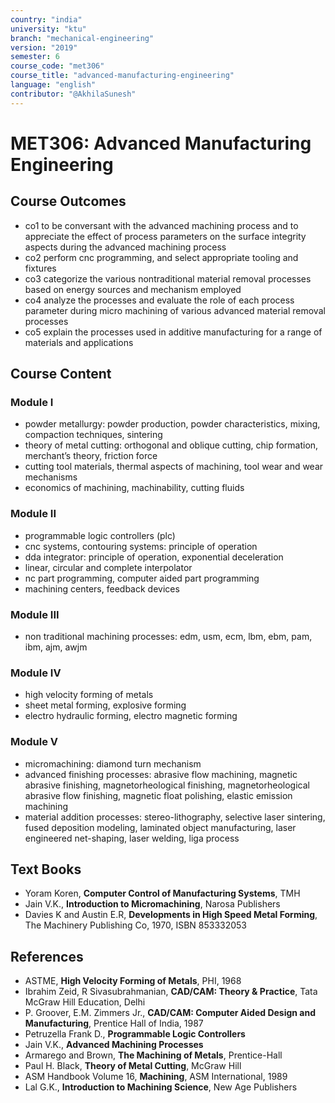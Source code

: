 ```yaml
---
country: "india"
university: "ktu"
branch: "mechanical-engineering"
version: "2019"
semester: 6
course_code: "met306"
course_title: "advanced-manufacturing-engineering"
language: "english"
contributor: "@AkhilaSunesh"
---
```

# MET306: Advanced Manufacturing Engineering

## Course Outcomes

* co1 to be conversant with the advanced machining process and to appreciate the effect of process parameters on the surface integrity aspects during the advanced machining process  
* co2 perform cnc programming, and select appropriate tooling and fixtures  
* co3 categorize the various nontraditional material removal processes based on energy sources and mechanism employed  
* co4 analyze the processes and evaluate the role of each process parameter during micro machining of various advanced material removal processes  
* co5 explain the processes used in additive manufacturing for a range of materials and applications  

## Course Content

### Module I
* powder metallurgy: powder production, powder characteristics, mixing, compaction techniques, sintering  
* theory of metal cutting: orthogonal and oblique cutting, chip formation, merchant’s theory, friction force  
* cutting tool materials, thermal aspects of machining, tool wear and wear mechanisms  
* economics of machining, machinability, cutting fluids  

### Module II
* programmable logic controllers (plc)  
* cnc systems, contouring systems: principle of operation  
* dda integrator: principle of operation, exponential deceleration  
* linear, circular and complete interpolator  
* nc part programming, computer aided part programming  
* machining centers, feedback devices  

### Module III
* non traditional machining processes: edm, usm, ecm, lbm, ebm, pam, ibm, ajm, awjm  

### Module IV
* high velocity forming of metals  
* sheet metal forming, explosive forming  
* electro hydraulic forming, electro magnetic forming  

### Module V
* micromachining: diamond turn mechanism  
* advanced finishing processes: abrasive flow machining, magnetic abrasive finishing, magnetorheological finishing, magnetorheological abrasive flow finishing, magnetic float polishing, elastic emission machining  
* material addition processes: stereo-lithography, selective laser sintering, fused deposition modeling, laminated object manufacturing, laser engineered net-shaping, laser welding, liga process  

## Text Books

* Yoram Koren, **Computer Control of Manufacturing Systems**, TMH  
* Jain V.K., **Introduction to Micromachining**, Narosa Publishers  
* Davies K and Austin E.R, **Developments in High Speed Metal Forming**, The Machinery Publishing Co, 1970, ISBN 853332053  

## References

* ASTME, **High Velocity Forming of Metals**, PHI, 1968  
* Ibrahim Zeid, R Sivasubrahmanian, **CAD/CAM: Theory & Practice**, Tata McGraw Hill Education, Delhi  
* P. Groover, E.M. Zimmers Jr., **CAD/CAM: Computer Aided Design and Manufacturing**, Prentice Hall of India, 1987  
* Petruzella Frank D., **Programmable Logic Controllers**  
* Jain V.K., **Advanced Machining Processes**  
* Armarego and Brown, **The Machining of Metals**, Prentice-Hall  
* Paul H. Black, **Theory of Metal Cutting**, McGraw Hill  
* ASM Handbook Volume 16, **Machining**, ASM International, 1989  
* Lal G.K., **Introduction to Machining Science**, New Age Publishers  

